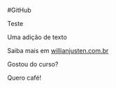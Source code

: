 #GitHub

Teste

Uma adição de texto

Saiba mais em [willianjusten.com.br](http://willianjusten.com.br)

Gostou do curso?

Quero café!
